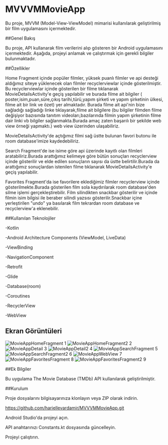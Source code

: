 # MVVVMMovieApp
 Bu proje, MVVM (Model-View-ViewModel) mimarisi kullanılarak geliştirilmiş bir film uygulamasını içermektedir.



##Genel Bakış


Bu proje, API kullanarak film verilerini alıp gösteren bir Android uygulamasını içermektedir. Aşağıda, projeyi anlamak ve çalıştırmak için gerekli bilgiler bulunmaktadır.



##Özellikler

Home Fragment içinde popüler filmler, yüksek puanlı filmler ve api desteği aldığımız siteye yüklenecek olan filmler recyclerviewlar içinde gösterilmiştir.
Bu recyclerviewlar içinde gösterilen bir filme tıklanarak MovieDetailsActivity'e geçiş yapılabilir ve burada filme ait bilgiler ( poster,isim,puan,süre,çıkış tarihi,türü,yapım şirketi ve yapım şirketinin ülkesi, filme ait bir link ve özet) yer almaktadır.
Burada filme ait api'nin bize sağladığı  sağladığı linke tıklayarak,filme ait bilgilere (bu bilgiler filmden filme değişiyor bazısında tanıtım videoları,bazılarında filmin yapım  şirketinin filme dair linki vb bilgiler sağlanmakta.Burada amaç zaten başarılı bir şekilde web view örneği yapmaktı.) web view üzerinden ulaşabiliriz.

MovieDetailsActivity'de açtığımız filmi sağ üstte bulunan favori butonu ile room database'imize kaydedebiliriz.

Search Fragment'de ise isime göre api üzerinde kayıtlı olan filmleri aratabiliriz.Burada arattığımız kelimeye göre bütün sonuçları recyclerview içinde gösterilir 
ve elde edilen sonuçların sayısı da üstte belirtilir.Burada da arattığımız sonuçlardan istenilen filme tıklanarak MovieDetailsActivity'e geçiş yapılabilir.

Favorites Fragment'da ise favorilere eklediğimiz filmler recyclerview içinde gösterilmekte.Burada gösterilen film sola kaydırılarak room database'den silme işlemi gerçekleştirebilir.
Film silindikten snackbar gösterilir ve içinde filmin isim bilgisi ile beraber silindi yazsısı gösterilir.Snackbar içine yerleştirilen "undo" ya basılarak film tekrardan room database ve recyclerview'a eklenebilir.



##Kullanılan Teknolojiler


-Kotlin

-Android Architecture Components (ViewModel, LiveData)

-ViewBinding

-NavigationComponent

-Retrofit

-Glide

-Database(room)

-Coroutines

-RecyclerView

-WebView


## Ekran Görüntüleri


![MovieAppHomeFragment 1](app/src/main/java/com/example/mvvmmovieapp/util/screenshots/MovieAppHomeFragment.jpg)
![MovieAppHomeFragment2 2](app/src/main/java/com/example/mvvmmovieapp/util/screenshots/MovieAppHomeFragment2.jpg)
![MovieAppDetail 3](app/src/main/java/com/example/mvvmmovieapp/util/screenshots/MovieAppMovieDetail.jpg)
![MovieAppDetail2 4](app/src/main/java/com/example/mvvmmovieapp/util/screenshots/MovieAppMovieDetail2.jpg)
![MovieAppSearchFragment 5](app/src/main/java/com/example/mvvmmovieapp/util/screenshots/MovieAppSearchFragment.jpg)
![MovieAppSearchFragment2 6](app/src/main/java/com/example/mvvmmovieapp/util/screenshots/MovieAppSearchFragment2.jpg)
![MovieAppWebView 7](app/src/main/java/com/example/mvvmmovieapp/util/screenshots/MovieAppWebView.jpg)
![MovieAppFavoritesFragment 8](app/src/main/java/com/example/mvvmmovieapp/util/screenshots/MovieAppFavoritesFragment.jpg)
![MovieAppFavoritesFragment2 9](app/src/main/java/com/example/mvvmmovieapp/util/screenshots/MovieAppFavoritesFragment2.jpg)


##Ek Bilgiler


Bu uygulama The Movie Database (TMDb) API kullanılarak geliştirilmiştir.



##Kurulum


Proje dosyalarını bilgisayarınıza klonlayın veya ZIP olarak indirin.

https://github.com/hariellevardamir/MVVVMMovieApp.git

Android Studio'da projeyi açın.

API anahtarınızı Constants.kt dosyasında güncelleyin.

Projeyi çalıştırın.
